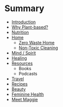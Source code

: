 # Summary

* [Introduction](README.md)
* [Why Plant-based?](chapter1.md)
* [Nutrition](nutrition.md)
* [Home](home.md)
   * [Zero Waste Home](zero_waste_home.md)
   * [Non-Toxic Cleaning](non-toxic_cleaning.md)
* [Mind / Spirit](mind__spirit.md)
* [Healing](healing_with_plants.md)
* [Resources](resources.md)
   * Books
   * Podcasts
* [Travel](travel.md)
* [Recipes](recipes.md)
* [Beauty](beauty.md)
* [Feminine Health](feminine_health.md)
* [Meet Maggie](about_kind_kitchn.md)

